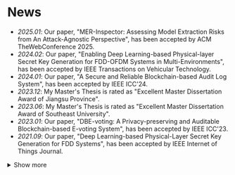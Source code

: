 # News
- *2025.01*: Our paper, "MER-Inspector: Assessing Model Extraction Risks from An Attack-Agnostic Perspective", has been accepted by ACM TheWebConference 2025.
- *2024.02*: Our paper, "Enabling Deep Learning-based Physical-layer Secret Key Generation for FDD-OFDM Systems in Multi-Environments", has been accepted by IEEE Transactions on Vehicular Technology.
- *2024.01*: Our paper, "A Secure and Reliable Blockchain-based Audit Log System", has been accepted by IEEE ICC'24.
- *2023.12*: My Master's Thesis is rated as "Excellent Master Dissertation Award of Jiangsu Province".
- *2023.06*: My Master's Thesis is rated as "Excellent Master Dissertation Award of Southeast University".
- *2023.01*: Our paper, "DBE-voting: A Privacy-preserving and Auditable Blockchain-based E-voting System", has been accepted by IEEE ICC'23.
- *2021.09*: Our paper, "Deep Learning-based Physical-Layer Secret Key Generation for FDD Systems", has been accepted by IEEE Internet of Things Journal.
<details>
<summary>Show more</summary>
<ul>
  <li><em>2021.07</em>: Our paper, "Secret Key Generation for FDD Systems Based on Complex-Valued Neural Network", has been accepted by IEEE VTC-2021FALL.</li>
  <li><em>2021.01</em>: Our paper, "Secret Key Generation Scheme Based on Generative Adversarial Networks in FDD Systems", has been accepted by IEEE INFOCOM WKSHPS.</li>
</ul>
</details>

